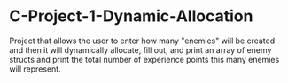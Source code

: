 # C-Project-1-Dynamic-Allocation
Project that allows the user to enter how many "enemies" will be created and then it will  dynamically allocate, fill out, and print an array of enemy structs and print the total number of experience points this many enemies will represent. 
